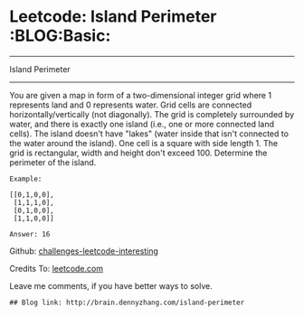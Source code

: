 # Leetcode: Island Perimeter     :BLOG:Basic:


---

Island Perimeter  

---

You are given a map in form of a two-dimensional integer grid where 1 represents land and 0 represents water. Grid cells are connected horizontally/vertically (not diagonally). The grid is completely surrounded by water, and there is exactly one island (i.e., one or more connected land cells). The island doesn't have "lakes" (water inside that isn't connected to the water around the island). One cell is a square with side length 1. The grid is rectangular, width and height don't exceed 100. Determine the perimeter of the island.  

    Example:
    
    [[0,1,0,0],
     [1,1,1,0],
     [0,1,0,0],
     [1,1,0,0]]
    
    Answer: 16

Github: [challenges-leetcode-interesting](https://github.com/DennyZhang/challenges-leetcode-interesting/tree/master/island-perimeter)  

Credits To: [leetcode.com](https://leetcode.com/problems/island-perimeter/description/)  

Leave me comments, if you have better ways to solve.  

    ## Blog link: http://brain.dennyzhang.com/island-perimeter